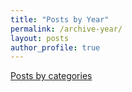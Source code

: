```yaml
---
title: "Posts by Year"
permalink: /archive-year/
layout: posts
author_profile: true
---
```


[Posts by categories](/archive-category/)
